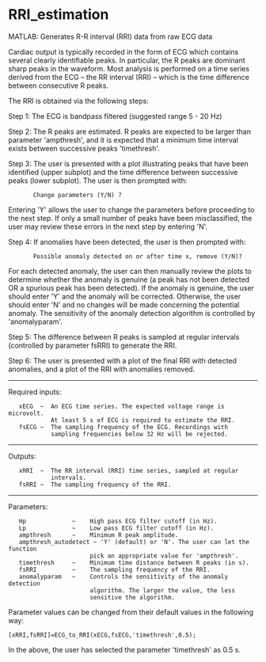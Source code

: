 ﻿# RRI_estimation
MATLAB: Generates R-R interval (RRI) data from raw ECG data

Cardiac output is typically recorded in the form of ECG which contains several
clearly identifiable peaks. In particular, the R peaks are dominant
sharp peaks in the waveform. Most analysis is performed on a time series derived
from the ECG – the RR interval (RRI) – which is the time difference between
consecutive R peaks.

The RRI is obtained via the following steps:
 
Step 1: The ECG is bandpass filtered (suggested range 5 - 20 Hz)

Step 2: The R peaks are estimated. R peaks are expected to be larger than parameter 'ampthresh', and it is expected that a minimum time interval exists between successive peaks 'timethresh'.

Step 3: The user is presented with a plot illustrating peaks that have been identified (upper subplot) and the time difference between  successive peaks (lower subplot). The user is then prompted with: 
 
           Change parameters (Y/N) ?

Entering 'Y' allows the user to change the parameters before proceeding to the next step. If only a small number of peaks have been misclassified, the user may review these errors in the next step by entering 'N'.
 
Step 4: If anomalies have been detected, the user is then prompted with:
 
           Possible anomaly detected on or after time x, remove (Y/N)? 
 
For each detected anomaly, the user can then manually review
the plots to determine whether the anomaly is genuine (a peak
has not been detected OR a spurious peak has been detected). If
the anomaly is genuine, the user should enter 'Y' and the
anomaly will be corrected. Otherwise, the user should enter 'N'
and no changes will be made concerning the potential anomaly.
The sensitivity of the anomaly detection algorithm is controlled
by 'anomalyparam'.

Step 5: The difference between R peaks is sampled at regular intervals
(controlled by parameter fsRRI) to generate the RRI.

Step 6: The user is presented with a plot of the final RRI with
detected anomalies, and a plot of the RRI with anomalies removed. 

 -------------------------------------------------------------------------
 Required inputs:
 
       xECG  ~  An ECG time series. The expected voltage range is microvolt.
                At least 5 s of ECG is required to estimate the RRI.
       fsECG ~  The sampling frequency of the ECG. Recordings with
                sampling frequencies below 32 Hz will be rejected.
 
 -------------------------------------------------------------------------
 Outputs:
 
       xRRI  ~  The RR interval (RRI) time series, sampled at regular
                intervals.
       fsRRI ~  The sampling frequency of the RRI.
 
-------------------------------------------------------------------------
 Parameters:
 
       Hp             ~    High pass ECG filter cutoff (in Hz).
       Lp             ~    Low pass ECG filter cutoff (in Hz).
       ampthresh      ~    Minimum R peak amplitude.
       ampthresh_autodetect ~ 'Y' (default) or 'N'. The user can let the function 
                           pick an appropriate value for 'ampthresh'.   
       timethresh     ~    Minimum time distance between R peaks (in s). 
       fsRRI          ~    The sampling frequency of the RRI.
       anomalyparam   ~    Controls the sensitivity of the anomaly detection
                           algorithm. The larger the value, the less
                           sensitive the algorithm.
           
 
Parameter values can be changed from their default values in the following way:

	[xRRI,fsRRI]=ECG_to_RRI(xECG,fsECG,'timethresh',0.5);
 
In the above, the user has selected the parameter 'timethresh' as 0.5 s. 
